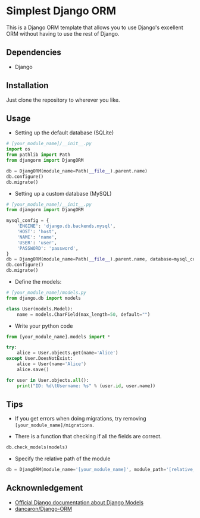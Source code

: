 Simplest Django ORM
====
This is a Django ORM template that allows you to use Django's excellent ORM without having to use the rest of Django.

Dependencies
----
* Django

Installation
---
Just clone the repository to wherever you like.

Usage
----

* Setting up the default database (SQLite)
```python
# [your_module_name]/__init__.py
import os
from pathlib import Path
from djangorm import DjangORM

db = DjangORM(module_name=Path(__file__).parent.name)
db.configure()
db.migrate()
```

* Setting up a custom database (MySQL)
```python
# [your_module_name]/__init__.py
from djangorm import DjangORM

mysql_config = {
    'ENGINE': 'django.db.backends.mysql',
    'HOST': 'host',
    'NAME': 'name',
    'USER': 'user',
    'PASSWORD': 'password',
}
db = DjangORM(module_name=Path(__file__).parent.name, database=mysql_config)
db.configure()
db.migrate()
```

* Define the models:
```python
# [your_module_name]/models.py
from django.db import models

class User(models.Model):
    name = models.CharField(max_length=50, default="")
```

* Write your python code
```python
from [your_module_name].models import *

try:
    alice = User.objects.get(name='Alice')
except User.DoesNotExist:
    alice = User(name='Alice')
    alice.save()

for user in User.objects.all():
    print("ID: %d\tUsername: %s" % (user.id, user.name))
```

Tips
----
* If you get errors when doing migrations, try removing `[your_module_name]/migrations`.

* There is a function that checking if all the fields are correct.
```python
db.check_models(models)
```

* Specify the relative path of the module
```python
db = DjangORM(module_name='[your_module_name]', module_path='[relative_path]')
```

Acknownledgement
----
* [Official Django documentation about Django Models](https://docs.djangoproject.com/en/2.0/topics/db/models/)
* [dancaron/Django-ORM](https://github.com/dancaron/Django-ORM)
